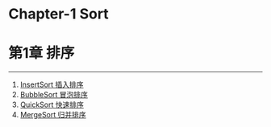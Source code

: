 # Chapter-1 Sort
# 第1章 排序

--------

1. [InsertSort 插入排序](InsertSort/README.md)
2. [BubbleSort 冒泡排序](BubbleSort/README.md)
3. [QuickSort 快速排序](QuickSort/README.md)
4. [MergeSort 归并排序](MergeSort/README.md)
